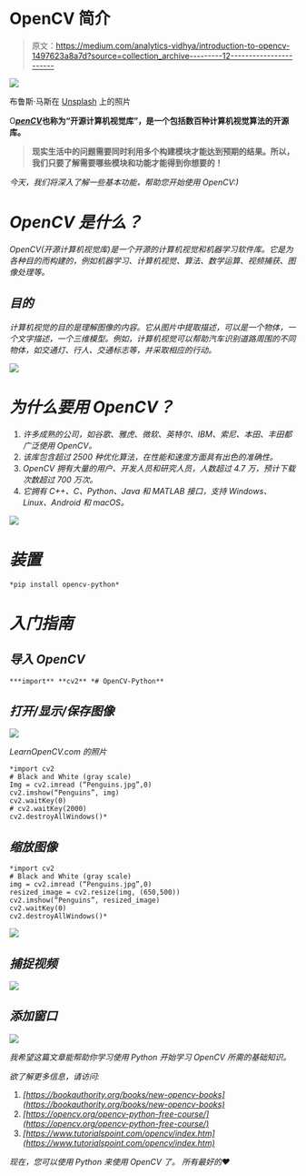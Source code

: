 # OpenCV 简介

> 原文：<https://medium.com/analytics-vidhya/introduction-to-opencv-1497623a8a7d?source=collection_archive---------12----------------------->

![](img/0e486549e485569c6fde7409b5a008b9.png)

布鲁斯·马斯在 [Unsplash](https://unsplash.com?utm_source=medium&utm_medium=referral) 上的照片

O[***penCV***](https://opencv.org/)**也称为“开源计算机视觉库”，是一个包括数百种计算机视觉算法的开源库。**

> **现实生活中的问题需要同时利用多个构建模块才能达到预期的结果。所以，我们只要了解需要哪些模块和功能才能得到你想要的！**

*今天，我们将深入了解一些基本功能，帮助您开始使用 OpenCV:)*

# *OpenCV 是什么？*

*OpenCV(开源计算机视觉库)是一个开源的计算机视觉和机器学习软件库。它是为各种目的而构建的，例如机器学习、计算机视觉、算法、数学运算、视频捕获、图像处理等。*

## *目的*

*计算机视觉的目的是理解图像的内容。它从图片中提取描述，可以是一个物体，一个文字描述，一个三维模型。例如，计算机视觉可以帮助汽车识别道路周围的不同物体，如交通灯、行人、交通标志等，并采取相应的行动。*

*![](img/8bb06bde1a315316bf7f5e12888108db.png)*

# *为什么要用 OpenCV？*

1.  *许多成熟的公司，如谷歌、雅虎、微软、英特尔、IBM、索尼、本田、丰田都广泛使用 OpenCV。*
2.  *该库包含超过 2500 种优化算法，在性能和速度方面具有出色的准确性。*
3.  *OpenCV 拥有大量的用户、开发人员和研究人员，人数超过 4.7 万，预计下载次数超过 700 万次。*
4.  *它拥有 C++、C、Python、Java 和 MATLAB 接口，支持 Windows、Linux、Android 和 macOS。*

*![](img/9db3f80d9f08586c4ffc19ff55d5f193.png)*

# *装置*

```
*pip install opencv-python*
```

# *入门指南*

## *导入 OpenCV*

```
***import** **cv2** *# OpenCV-Python**
```

## *打开/显示/保存图像*

*![](img/ae4d4eac8974bfd9870c1803c0d84add.png)*

*LearnOpenCV.com 的照片*

```
*import cv2
# Black and White (gray scale)
Img = cv2.imread (“Penguins.jpg”,0)
cv2.imshow(“Penguins”, img)
cv2.waitKey(0)
# cv2.waitKey(2000)
cv2.destroyAllWindows()*
```

## *缩放图像*

```
*import cv2
# Black and White (gray scale)
img = cv2.imread (“Penguins.jpg”,0)
resized_image = cv2.resize(img, (650,500))
cv2.imshow(“Penguins”, resized_image)
cv2.waitKey(0)
cv2.destroyAllWindows()*
```

*![](img/3ccc24ec4c7461616583394c8c19a0bb.png)*

## *捕捉视频*

*![](img/a2e920eb4cc467d5a4b53efe6d8512d3.png)*

## *添加窗口*

*![](img/85c8cc939931d18f89c3d50196370ce5.png)*

*我希望这篇文章能帮助你学习使用 Python 开始学习 OpenCV 所需的基础知识。*

*欲了解更多信息，请访问:*

1.  *[https://bookauthority.org/books/new-opencv-books](https://bookauthority.org/books/new-opencv-books)*
2.  *[https://opencv.org/opencv-python-free-course/](https://opencv.org/opencv-python-free-course/)*
3.  *[https://www.tutorialspoint.com/opencv/index.htm](https://www.tutorialspoint.com/opencv/index.htm)*

*现在，您可以使用 Python 来使用 OpenCV 了。
所有最好的❤️*
